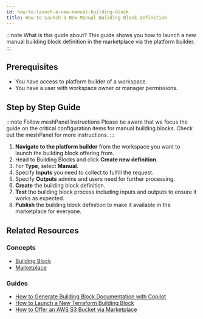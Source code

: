 ```yaml
---
id: how-to-launch-a-new-manual-building-block
title: How to Launch a New Manual Building Block Definition
---
```


:::note What is this guide about?
This guide shows you how to launch a new manual building block definition in the marketplace via the platform builder.
:::

## Prerequisites

- You have access to platform builder of a workspace.
- You have a user with workspace owner or manager permissions.

## Step by Step Guide

:::note Follow meshPanel Instructions
Please be aware that we focus the guide on the critical configuration items for manual building blocks. Check out the meshPanel for more instructions.
:::

1. **Navigate to the platform builder** from the workspace you want to launch the building block offering from.
2. Head to Building Blocks and click **Create new definition**.
3. For **Type**, select **Manual**.
4. Specify **Inputs** you need to collect to fulfill the request.
5. Specify **Outputs** admins and users need for further processing.
6. **Create** the building block definition.
7. **Test** the building block process including inputs and outputs to ensure it works as expected.
8. **Publish** the building block definition to make it available in the marketplace for everyone.

## Related Resources

### Concepts

- [Building Block](../../concepts/building-block.md)
- [Marketplace](../../concepts/marketplace.md)

### Guides

- [How to Generate Building Block Documentation with Copilot](../../guides/developer-engagement/how-to-generate-building-block-documentation.md)
- [How to Launch a New Terraform Building Block](../../guides/core/how-to-launch-a-new-terraform-building-block.md)
- [How to Offer an AWS S3 Bucket via Marketplace](../../getting-started/building-aws-quickstart-guide.md)